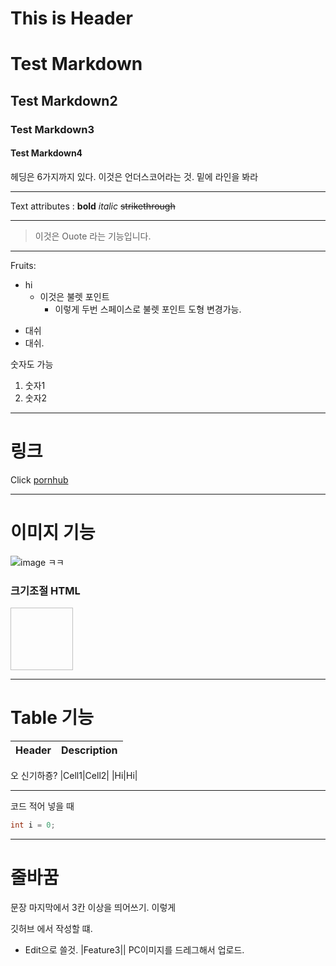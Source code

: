 This is Header
==============


# Test Markdown
## Test Markdown2
### Test Markdown3
#### Test Markdown4
헤딩은 6가지까지 있다.
이것은 언더스코어라는 것. 밑에 라인을 봐라
___
Text attributes :
**bold**
*italic*
~~strikethrough~~
___
> 이것은 Ouote 라는 기능입니다.
___
Fruits:
* hi
  * 이것은 불렛 포인트
    * 이렇게 두번 스페이스로 불렛 포인트 도형 변경가능.

- 대쉬
- 대쉬.

숫자도 가능
1. 숫자1
2. 숫자2
___
# 링크
Click [pornhub](pornhub.com)
___
# 이미지 기능
![image ㅋㅋ](https://www.google.com/url?sa=i&url=https%3A%2F%2Ftheqoo.net%2Fsquare%2F2203184713&psig=AOvVaw20OWUIKdJPubL4SMuk-6ej&ust=1715706855215000&source=images&cd=vfe&opi=89978449&ved=0CBEQjRxqFwoTCJDEsZ6Qi4YDFQAAAAAdAAAAABAx)
### 크기조절 HTML
<img width="100" height="100"></img>
___
# Table 기능
|Header|Description| 
|:--|--:|
오 신기하죵?
|Cell1|Cell2|
|Hi|Hi|
___

코드 적어 넣을 때
```java
int i = 0;
```
___
# 줄바꿈
문장 마지막에서 3칸 이상을 띄어쓰기. 이렇게   

깃허브 에서 작성할 떄.
* Edit으로 쓸것.
|Feature3||
PC이미지를 드레그해서 업로드.
